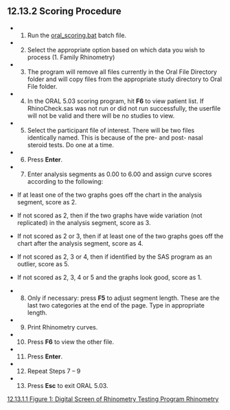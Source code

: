 ## 12.13.2 Scoring Procedure

* 1. Run the <u>oral_scoring.bat</u> batch file.
* 2. Select the appropriate option based on which data you wish to process (1. Family Rhinometry)
* 3. The program will remove all files currently in the Oral File Directory folder and will copy files from the appropriate study directory to Oral File folder.
* 4. In the ORAL 5.03 scoring program, hit **F6** to view patient list.  If RhinoCheck.sas was not run or did not run successfully, the userfile will not be valid and there will be no studies to view.
* 5. Select the participant file of interest.  There will be two files identically named.  This is because of the pre- and post- nasal steroid tests. Do one at a time.
* 6. Press **Enter**.
* 7. Enter analysis segments as 0.00 to 6.00 and assign curve scores according to the following:

 * If at least one of the two graphs goes off the chart in the analysis segment, score as 2.
 * If not scored as 2, then if the two graphs have wide variation (not replicated) in the analysis segment, score as 3.
 * If not scored as 2 or 3, then if at least one of the two graphs goes off the chart after the analysis segment, score as 4.
 * If not scored as 2, 3 or 4, then if identified by the SAS program as an outlier, score as 5.
 * If not scored as 2, 3, 4 or 5 and the graphs look good, score as 1.

* 8. Only if necessary: press **F5** to adjust segment length.  These are the last two categories at the end of the page. Type in appropriate length.
* 9. Print Rhinometry curves.
* 10. Press **F6** to view the other file.
* 11. Press **Enter**.
* 12. Repeat Steps 7 – 9
* 13. Press **Esc** to exit ORAL 5.03.


<div class="center">
<div class="btn-group">
  <a href=":pages_path:/manuals/rhinometry/12-13-01-01-figure1.md" class="btn btn-default">
    <span class="glyphicon glyphicon-chevron-left"></span>
    12.13.1.1 Figure 1: Digital Screen of Rhinometry Testing Program
  </a>

  <a href=":pages_path:/manuals/rhinometry" class="btn btn-default">
    <span class="glyphicon glyphicon-chevron-up"></span>
    Rhinometry
  </a>
</div>
</div>
